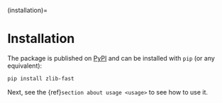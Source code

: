 (installation)=

# Installation

The package is published on [PyPI](https://pypi.org/project/zlib-fast/) and can be installed with `pip` (or any equivalent):

```bash
pip install zlib-fast
```

Next, see the {ref}`section about usage <usage>` to see how to use it.
